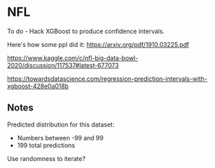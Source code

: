 # NFL

To do -  Hack XGBoost to produce confidence intervals.

Here's how some ppl did it: https://arxiv.org/pdf/1910.03225.pdf

https://www.kaggle.com/c/nfl-big-data-bowl-2020/discussion/117537#latest-677073

https://towardsdatascience.com/regression-prediction-intervals-with-xgboost-428e0a018b

## Notes
Predicted distribution for this dataset:
- Numbers between -99 and 99
- 199 total predictions

Use randomness to iterate?
